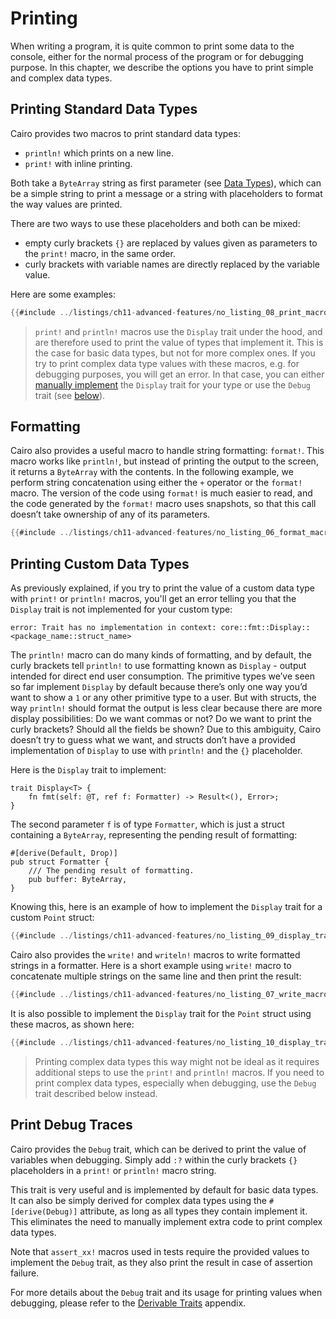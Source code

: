 # Printing

When writing a program, it is quite common to print some data to the console, either for the normal process of the program or for debugging purpose. In this chapter, we describe the options you have to print simple and complex data types.

## Printing Standard Data Types

Cairo provides two macros to print standard data types:

- `println!` which prints on a new line.
- `print!` with inline printing.

Both take a `ByteArray` string as first parameter (see [Data Types][byte array]), which can be a simple string to print a message or a string with placeholders to format the way values are printed.

There are two ways to use these placeholders and both can be mixed:

- empty curly brackets `{}` are replaced by values given as parameters to the `print!` macro, in the same order.
- curly brackets with variable names are directly replaced by the variable value.

Here are some examples:

```rust
{{#include ../listings/ch11-advanced-features/no_listing_08_print_macro/src/lib.cairo}}
```

> `print!` and `println!` macros use the `Display` trait under the hood, and are therefore used to print the value of types that implement it. This is the case for basic data types, but not for more complex ones. If you try to print complex data type values with these macros, e.g. for debugging purposes, you will get an error. In that case, you can either [manually implement][print with display] the `Display` trait for your type or use the `Debug` trait (see [below][print with debug]).

[byte array]: ./ch02-02-data-types.md#byte-array-strings
[print with display]: ./ch11-09-printing.md#printing-custom-data-types
[print with debug]: ./ch11-09-printing.md#print-debug-traces

## Formatting

Cairo also provides a useful macro to handle string formatting: `format!`. This macro works like `println!`, but instead of printing the output to the screen, it returns a `ByteArray` with the contents. In the following example, we perform string concatenation using either the `+` operator or the
`format!` macro. The version of the code using `format!` is much easier to read, and the code generated by the `format!` macro uses snapshots, so that this call doesn’t take ownership of any of its parameters.

```rust
{{#include ../listings/ch11-advanced-features/no_listing_06_format_macro/src/lib.cairo}}
```

## Printing Custom Data Types

As previously explained, if you try to print the value of a custom data type with `print!` or `println!` macros, you'll get an error telling you that the `Display` trait is not implemented for your custom type:

```shell
error: Trait has no implementation in context: core::fmt::Display::<package_name::struct_name>
```

The `println!` macro can do many kinds of formatting, and by default, the curly brackets tell `println!` to use formatting known as `Display` - output intended for direct end user consumption. The primitive types we’ve seen so far implement `Display` by default because there’s only one way you’d want to show a `1` or any other primitive type to a user. But with structs, the way `println!` should format the output is less clear because there are more display possibilities: Do we want commas or not? Do we want to print the curly brackets? Should all the fields be shown? Due to this ambiguity, Cairo doesn’t try to guess what we want, and structs don’t have a provided implementation of `Display` to use with `println!` and the `{}` placeholder.

Here is the `Display` trait to implement:

```rust,noplayground
trait Display<T> {
    fn fmt(self: @T, ref f: Formatter) -> Result<(), Error>;
}
```

The second parameter `f` is of type `Formatter`, which is just a struct containing a `ByteArray`, representing the pending result of formatting:

```rust,noplayground
#[derive(Default, Drop)]
pub struct Formatter {
    /// The pending result of formatting.
    pub buffer: ByteArray,
}
```

Knowing this, here is an example of how to implement the `Display` trait for a custom `Point` struct:

```rust
{{#include ../listings/ch11-advanced-features/no_listing_09_display_trait_with_format/src/lib.cairo}}
```

Cairo also provides the `write!` and `writeln!` macros to write formatted strings in a formatter.
Here is a short example using `write!` macro to concatenate multiple strings on the same line and then print the result:

```rust
{{#include ../listings/ch11-advanced-features/no_listing_07_write_macro/src/lib.cairo}}
```

It is also possible to implement the `Display` trait for the `Point` struct using these macros, as shown here:

```rust
{{#include ../listings/ch11-advanced-features/no_listing_10_display_trait_with_write/src/lib.cairo}}
```

> Printing complex data types this way might not be ideal as it requires additional steps to use the `print!` and `println!` macros. If you need to print complex data types, especially when debugging, use the `Debug` trait described below instead.

## Print Debug Traces

Cairo provides the `Debug` trait, which can be derived to print the value of variables when debugging. Simply add `:?` within the curly brackets `{}` placeholders in a `print!` or `println!` macro string.

This trait is very useful and is implemented by default for basic data types. It can also be simply derived for complex data types using the `#[derive(Debug)]` attribute, as long as all types they contain implement it. This eliminates the need to manually implement extra code to print complex data types.

Note that `assert_xx!` macros used in tests require the provided values to implement the `Debug` trait, as they also print the result in case of assertion failure.

For more details about the `Debug` trait and its usage for printing values when debugging, please refer to the [Derivable Traits][debug trait] appendix.

[debug trait]: ./appendix-03-derivable-traits.md#debug-trait-for-printing-and-debugging
